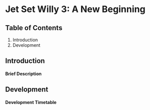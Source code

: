 # Jet Set Willy 3: A New Beginning

## Table of Contents
1. Introduction
2. Development

## Introduction

#### Brief Description

## Development

#### Development Timetable

